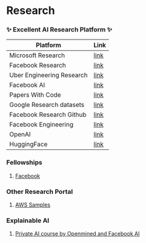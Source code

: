 # Research

### ✨ Excellent AI Research Platform ✨
| Platform | Link |
|-|-|
| Microsoft Research | [link](https://www.microsoft.com/en-us/research/) |
| Facebook Research | [link](https://research.fb.com/) |
| Uber Engineering Research | [link](https://eng.uber.com/research) |
| Facebook AI | [link](https://ai.facebook.com/) | 
| Papers With Code | [link](https://paperswithcode.com/) |
| Google Research datasets | [link](https://github.com/google-research-datasets/) |
| Facebook Research Github | [link](https://github.com/facebookresearch) |
| Facebook Engineering | [link](https://engineering.fb.com/) |
| OpenAI | [link](https://github.com/openai) |
| HuggingFace | [link](https://huggingface.co/blog/summer-at-huggingface) |

### Fellowships
1. [Facebook](https://research.fb.com/fellowship/)

### Other Research Portal
1. [AWS Samples](https://github.com/aws-samples)

### Explainable AI 
1. [Private AI course by Openmined and Facebook AI](https://courses.openmined.org/)
